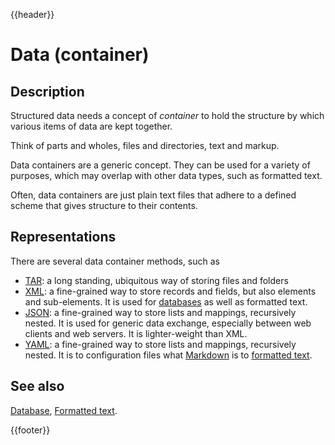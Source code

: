 {{header}}

# Data (container)

## Description

Structured data needs a concept of *container* to hold the structure
by which various items of data are kept together.

Think of parts and wholes, files and directories, text and markup.

Data containers are a generic concept. They can be used for a variety
of purposes, which may overlap with other data types, such as formatted
text.

Often, data containers are just plain text files that adhere to a defined
scheme that gives structure to their contents.

## Representations

There are several data container methods, such as

*   [TAR](../fileFormats/tar.md):
    a long standing, ubiquitous way of storing files and folders
*   [XML](../fileFormats/xml.md):
    a fine-grained way to store records and fields, but also 
    elements and sub-elements. It is used for 
    [databases](database.md) as well as formatted text.
*   [JSON](../fileFormats/json.md):
    a fine-grained way to store lists and mappings, recursively nested.
    It is used for generic data exchange, especially between web clients and web servers.
    It is lighter-weight than XML.
*   [YAML](../fileFormats/yaml.md):
    a fine-grained way to store lists and mappings, recursively nested.
    It is to configuration files what [Markdown](../fileFormats/markdown.md) is
    to [formatted text](formattedText.md).

## See also

[Database](database.md), [Formatted text](formattedText.md).

{{footer}}
